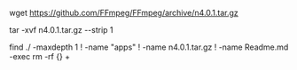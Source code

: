 
wget https://github.com/FFmpeg/FFmpeg/archive/n4.0.1.tar.gz

tar -xvf n4.0.1.tar.gz --strip 1

find ./ -maxdepth 1 ! -name "apps" ! -name n4.0.1.tar.gz ! -name Readme.md -exec rm -rf {} +
